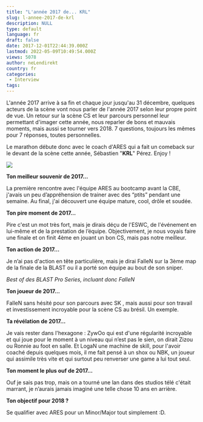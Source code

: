 ```yaml
---
title: "L'année 2017 de... KRL"
slug: l-annee-2017-de-krl
description: NULL
type: default
language: fr
draft: false
date: 2017-12-01T22:44:39.000Z
lastmod: 2022-05-09T10:49:54.000Z
views: 5078
author: neLendirekt
country: fr
categories:
 - Interview
tags:
---
```

L'année 2017 arrive à sa fin et chaque jour jusqu'au 31 décembre, quelques acteurs de la scène vont nous parler de l'année 2017 selon leur propre point de vue. Un retour sur la scène CS et leur parcours personnel leur permettant d'imager cette année, nous reparler de bons et mauvais moments, mais aussi se tourner vers 2018\. 7 questions, toujours les mêmes pour 7 réponses, toutes personnelles.

Le marathon débute donc avec le coach d'ARES qui a fait un comeback sur le devant de la scène cette année, Sébastien "**KRL**" Pérez. Enjoy !

![](https://flickshot-ue.s3.eu-west-2.amazonaws.com/flickshot/picture/5a1f569449877/pic.jpg)

**Ton meilleur souvenir de 2017…**

La première rencontre avec l'équipe ARES au bootcamp avant la CBE, j'avais un peu d’appréhension de trainer avec des “ptits” pendant une semaine. Au final, j'ai découvert une équipe mature, cool, drôle et soudée.

**Ton pire moment de 2017…**

Pire c'est un mot très fort, mais je dirais déçu de l'ESWC, de l'événement en lui-même et de la prestation de l’équipe. Objectivement, je nous voyais faire une finale et on finit 4ème en jouant un bon CS, mais pas notre meilleur.

**Ton action de 2017…** 

Je n’ai pas d'action en tête particulière, mais je dirai FalleN sur la 3ème map de la finale de la BLAST ou il a porté son équipe au bout de son sniper.

  
_Best of des BLAST Pro Series, incluant donc FalleN_

**Ton joueur de 2017…** 

FalleN sans hésité pour son parcours avec SK , mais aussi pour son travail et investissement incroyable pour la scène CS au brésil. Un exemple.

**Ta révélation de 2017…**

Je vais rester dans l'hexagone : ZywOo qui est d'une régularité incroyable et qui joue pour le moment à un niveau qui n’est pas le sien, on dirait Zizou ou Ronnie au foot en salle. Et LogaN une machine de skill, pour l'avoir coaché depuis quelques mois, il me fait pensé à un shox ou NBK, un joueur qui assimile très vite et qui surtout peu renverser une game a lui tout seul.

**Ton moment le plus ouf de 2017…** 

Ouf je sais pas trop, mais on a tourné une lan dans des studios télé c'était marrant, je n’aurais jamais imaginé une telle chose 10 ans en arrière.

**Ton objectif pour 2018 ?** 

Se qualifier avec ARES pour un Minor/Major tout simplement :D.
